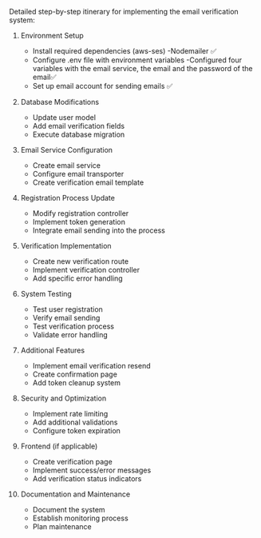Detailed step-by-step itinerary for implementing the email verification system:

1. Environment Setup
   - Install required dependencies (aws-ses)
      -Nodemailer ✅
   - Configure .env file with environment variables
      -Configured four variables with the email service, the email and the password of the email✅
   - Set up email account for sending emails ✅

2. Database Modifications
   - Update user model
   - Add email verification fields
   - Execute database migration

3. Email Service Configuration
   - Create email service
   - Configure email transporter
   - Create verification email template

4. Registration Process Update
   - Modify registration controller
   - Implement token generation
   - Integrate email sending into the process

5. Verification Implementation
   - Create new verification route
   - Implement verification controller
   - Add specific error handling

6. System Testing
   - Test user registration
   - Verify email sending
   - Test verification process
   - Validate error handling

7. Additional Features
   - Implement email verification resend
   - Create confirmation page
   - Add token cleanup system

8. Security and Optimization
   - Implement rate limiting
   - Add additional validations
   - Configure token expiration

9. Frontend (if applicable)
   - Create verification page
   - Implement success/error messages
   - Add verification status indicators

10. Documentation and Maintenance
    - Document the system
    - Establish monitoring process
    - Plan maintenance
